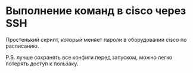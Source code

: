 # Выполнение команд в cisco через SSH
Простенький скрипт, который меняет пароли в оборудовании cisco по расписанию.


P.S. лучше сохранять все конфиги перед запуском, можно легко потерять доступ к пользаку.
